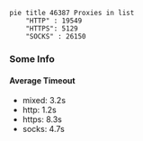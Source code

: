 
```mermaid
pie title 46387 Proxies in list
    "HTTP" : 19549
    "HTTPS": 5129
    "SOCKS" : 26150
```

### Some Info
#### Average Timeout

- mixed: 3.2s
- http: 1.2s
- https: 8.3s
- socks: 4.7s